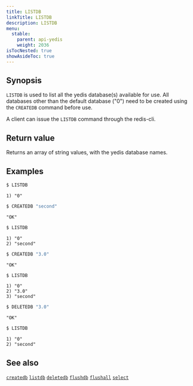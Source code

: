 ```yaml
---
title: LISTDB
linkTitle: LISTDB
description: LISTDB
menu:
  stable:
    parent: api-yedis
    weight: 2036
isTocNested: true
showAsideToc: true
---
```


## Synopsis

`LISTDB` is used to list all the yedis database(s) available for use. All databases other than the default database ("0") need to be created using the `CREATEDB` command before use.

A client can issue the `LISTDB` command through the redis-cli.

## Return value

Returns an array of string values, with the yedis database names. 

## Examples

```sh
$ LISTDB
```

```
1) "0"
```

```sh
$ CREATEDB "second"
```

```
"OK"
```

```sh
$ LISTDB
```

```
1) "0"
2) "second"
```

```sh
$ CREATEDB "3.0"
```

```
"OK"
```

```sh
$ LISTDB
```

```
1) "0"
2) "3.0"
3) "second"
```

```sh
$ DELETEDB "3.0"
```

```
"OK"
```

```sh
$ LISTDB
```

```
1) "0"
2) "second"
```

## See also

[`createdb`](../createdb/)
[`listdb`](../listdb/)
[`deletedb`](../deletedb/)
[`flushdb`](../flushdb/)
[`flushall`](../flushall/)
[`select`](../select/)
